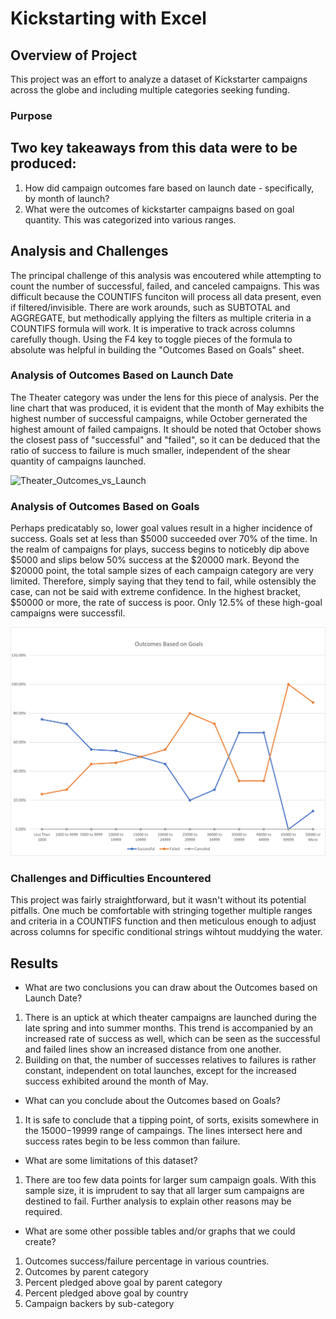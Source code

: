 # Kickstarting with Excel

## Overview of Project
This project was an effort to analyze a dataset of Kickstarter campaigns across the globe and including multiple categories seeking funding. 

### Purpose
Two key takeaways from this data were to be produced:
---
1. How did campaign outcomes fare based on launch date - specifically, by month of launch?
2. What were the outcomes of kickstarter campaigns based on goal quantity. This was categorized into various ranges.

## Analysis and Challenges
The principal challenge of this analysis was encoutered while attempting to count the number of successful, failed, and canceled campaigns. This was difficult because the COUNTIFS funciton will process all data present, even if filtered/invisible. There are work arounds, such as SUBTOTAL and AGGREGATE, but methodically applying the filters as multiple criteria in a COUNTIFS formula will work. It is imperative to track across columns carefully though. Using the F4 key to toggle pieces of the formula to absolute was helpful in building the "Outcomes Based on Goals" sheet.



### Analysis of Outcomes Based on Launch Date
The Theater category was under the lens for this piece of analysis. Per the line chart that was produced, it is evident that the month of May exhibits the highest number of successful campaigns, while October gernerated the highest amount of failed campaigns. It should be noted that October shows the closest pass of "successful" and "failed", so it can be deduced that the ratio of success to failure is much smaller, independent of the shear quantity of campaigns launched.

![Theater_Outcomes_vs_Launch](https://user-images.githubusercontent.com/109499859/187087704-4fd39af3-aca1-497b-a9b0-31095176360e.png)

### Analysis of Outcomes Based on Goals
Perhaps predicatably so, lower goal values result in a higher incidence of success. Goals set at less than $5000 succeeded over 70% of the time. In the realm of campaigns for plays, success begins to noticebly dip above $5000 and slips below 50% success at the $20000 mark. Beyond the $20000 point, the total sample sizes of each campaign category are very limited. Therefore, simply saying that they tend to fail, while ostensibly the case, can not be said with extreme confidence. In the highest bracket, $50000 or more, the rate of success is poor. Only 12.5% of these high-goal campaigns were successfil. 

![Theater_Outcomes_vs_Goals](https://github.com/kelmo974/kickstarter_analysis/blob/main/challenge_1/Resources/Outcomes_vs_Goals.png)

### Challenges and Difficulties Encountered
This project was fairly straightforward, but it wasn't without its potential pitfalls. One much be comfortable with stringing together multiple ranges and criteria in a COUNTIFS function and then meticulous enough to adjust across columns for specific conditional strings wihtout muddying the water.
## Results

- What are two conclusions you can draw about the Outcomes based on Launch Date?
1. There is an uptick at which theater campaigns are launched during the late spring and into summer months. This trend is accompanied by an increased rate of success as well, which can be seen as the successful and failed lines show an increased distance from one another. 
2. Building on that, the number of successes relatives to failures is rather constant, independent on total launches, except for the increased success exhibited around the month of May.
- What can you conclude about the Outcomes based on Goals?
1. It is safe to conclude that a tipping point, of sorts, exisits somewhere in the $15000-$19999 range of campaings. The lines intersect here and success rates begin to be less common than failure. 
- What are some limitations of this dataset?
1. There are too few data points for larger sum campaign goals. With this sample size, it is imprudent to say that all larger sum campaigns are destined to fail. Further analysis to explain other reasons may be required. 
- What are some other possible tables and/or graphs that we could create?
1. Outcomes success/failure percentage in various countries.
2. Outcomes by parent category
3. Percent pledged above goal by parent category
4. Percent pledged above goal by country
5. Campaign backers by sub-category
